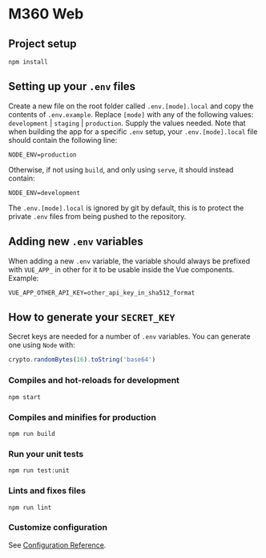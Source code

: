 # M360 Web

## Project setup
```
npm install
```

## Setting up your `.env` files

Create a new file on the root folder called `.env.[mode].local` and copy the contents of `.env.example`. Replace `[mode]` with any of the following values: `development` | `staging` | `production`. Supply the values needed. Note that when building the app for a specific `.env` setup, your `.env.[mode].local` file should contain the following line:

```
NODE_ENV=production
```

Otherwise, if not using `build`, and only using `serve`,  it should instead contain:

```
NODE_ENV=development
```

The `.env.[mode].local` is ignored by git by default, this is to protect the private `.env` files from being pushed to the repository.

## Adding new `.env` variables

When adding a new `.env` variable, the variable should always be prefixed with `VUE_APP_` in other for it to be usable inside the Vue components. Example:

```
VUE_APP_OTHER_API_KEY=other_api_key_in_sha512_format
```

## How to generate your `SECRET_KEY`

Secret keys are needed for a number of `.env` variables. You can generate one using `Node` with:

```javascript
crypto.randomBytes(16).toString('base64')
```

### Compiles and hot-reloads for development
```
npm start
```

### Compiles and minifies for production
```
npm run build
```

### Run your unit tests
```
npm run test:unit
```

### Lints and fixes files
```
npm run lint
```

### Customize configuration
See [Configuration Reference](https://cli.vuejs.org/config/).
